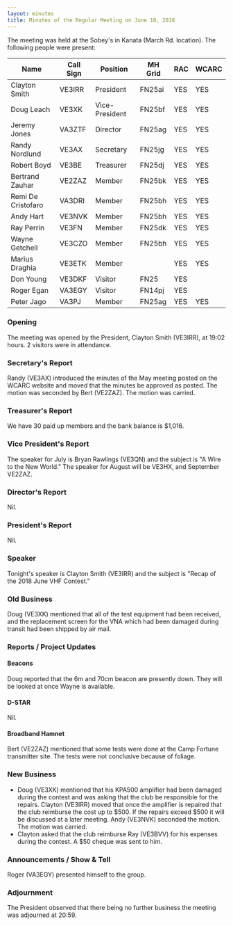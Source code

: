 ```yaml
---
layout: minutes
title: Minutes of the Regular Meeting on June 18, 2018
---
```


The meeting was held at the Sobey's in Kanata (March Rd. location).
The following people were present:

| Name             | Call Sign | Position       | MH Grid | RAC | WCARC |
|------------------|-----------|----------------|---------|-----|-------|
| Clayton Smith    | VE3IRR    | President      | FN25ai  | YES |  YES  |
| Doug Leach       | VE3XK     | Vice-President | FN25bf  | YES |  YES  |
| Jeremy Jones     | VA3ZTF    | Director       | FN25ag  | YES |  YES  |
| Randy Nordlund   | VE3AX     | Secretary      | FN25jg  | YES |  YES  |
| Robert Boyd      | VE3BE     | Treasurer      | FN25dj  | YES |  YES  |
| Bertrand Zauhar  | VE2ZAZ    | Member         | FN25bk  | YES |  YES  |
| Remi De Cristofaro | VA3DRI  | Member         | FN25bh  | YES |  YES  |
| Andy Hart        | VE3NVK    | Member         | FN25bh  | YES |  YES  |
| Ray Perrin       | VE3FN     | Member         | FN25dk  | YES |  YES  |
| Wayne Getchell   | VE3CZO    | Member         | FN25bh  | YES |  YES  |
| Marius Draghia   | VE3ETK    | Member         |         | YES |  YES  |
| Don Young        | VE3DKF    | Visitor        | FN25    | YES |       |
| Roger Egan       | VA3EGY    | Visitor        | FN14pj  | YES |       |
| Peter Jago       | VA3PJ     | Member         | FN25ag  | YES |  YES  |

### Opening

The meeting was opened by the President, Clayton Smith (VE3IRR), at 19:02 hours.
2 visitors were in attendance.

### Secretary's Report

Randy (VE3AX) introduced the minutes of the May meeting posted on the WCARC website and moved that the minutes be approved as posted. The motion was seconded by Bert (VE2ZAZ).
The motion was carried.

### Treasurer's Report

We have 30 paid up members and the bank balance is $1,016.

### Vice President's Report

The speaker for July is Bryan Rawlings (VE3QN) and the subject is "A Wire to the New World." The speaker for August will be VE3HX, and September VE2ZAZ.

### Director's Report

Nil.

### President's Report

Nil.

### Speaker

Tonight's speaker is Clayton Smith (VE3IRR) and the subject is "Recap of the 2018 June VHF Contest."

### Old Business

Doug (VE3XK) mentioned that all of the test equipment had been received, and the replacement screen for the VNA which had been damaged during transit had been shipped by air mail.

### Reports / Project Updates

#### Beacons

Doug reported that the 6m and 70cm beacon are presently down. They will be looked at once Wayne is available.

#### D-STAR

Nil.

#### Broadband Hamnet

Bert (VE2ZAZ) mentioned that some tests were done at the Camp Fortune transmitter site. The tests were not conclusive because of foliage.

### New Business

* Doug (VE3XK) mentioned that his KPA500 amplifier had been damaged during the contest and was asking that the club be responsible for the repairs.
Clayton (VE3IRR) moved that once the amplifier is repaired that the club reimburse the cost up to $500. If the repairs exceed $500 it will be discussed at a later meeting. Andy (VE3NVK) seconded the motion. The motion was carried.
* Clayton asked that the club reimburse Ray (VE3BVV) for his expenses during the contest. A $50 cheque was sent to him.

### Announcements / Show & Tell

Roger (VA3EGY) presented himself to the group.

### Adjournment

The President observed that there being no further business the meeting was
adjourned at 20:59.
